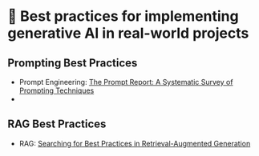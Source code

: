 # 🚀 Best practices for implementing generative AI in real-world projects

## Prompting Best Practices
- Prompt Engineering: [The Prompt Report: A Systematic Survey of Prompting Techniques](https://arxiv.org/pdf/2406.06608)
- 

## RAG Best Practices
- RAG: [Searching for Best Practices in Retrieval-Augmented Generation](https://arxiv.org/pdf/2407.01219)
